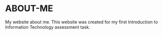 # ABOUT-ME
My website about me. This website was created for my first Introduction to Information Technology assessment task.
